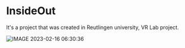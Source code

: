 # InsideOut

It's a project that was created in Reutlingen university, VR Lab project.

![IMAGE 2023-02-16 06:30:36](https://user-images.githubusercontent.com/79538644/219277494-94841dce-861c-466a-9a25-466dfe40bb3c.jpg)
